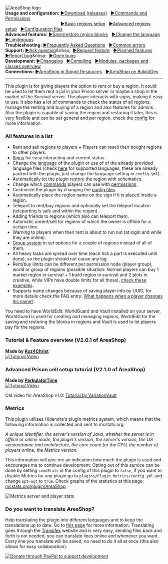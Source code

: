 ![AreaShop logo](https://cloud.githubusercontent.com/assets/6951068/9471294/f016d8ee-4b4f-11e5-9bda-d61b1c423ebb.png)<br/>
**Usage and configuration:**
[►Download (releases)](https://github.com/NLthijs48/AreaShop/releases)&nbsp;&nbsp;
[►Commands and Permissions](https://github.com/NLthijs48/AreaShop/wiki/Commands-and-Permissions)
<br/>&nbsp;&nbsp;&nbsp;&nbsp;&nbsp;&nbsp;&nbsp;&nbsp;&nbsp;&nbsp;&nbsp;&nbsp;&nbsp;&nbsp;&nbsp;&nbsp;&nbsp;&nbsp;&nbsp;&nbsp;&nbsp;&nbsp;&nbsp;&nbsp;&nbsp;&nbsp;&nbsp;&nbsp;&nbsp;&nbsp;&nbsp;&nbsp;&nbsp;&nbsp;&nbsp;&nbsp;&nbsp;&nbsp;&nbsp;&nbsp;&nbsp;&nbsp;&nbsp;&nbsp;
[►Basic regions setup](https://github.com/NLthijs48/AreaShop/wiki/Basic-regions-setup)&nbsp;&nbsp;
[►Advanced regions setup](https://github.com/NLthijs48/AreaShop/wiki/Advanced-regions-setup)&nbsp;&nbsp;
[►Configuration files](https://github.com/NLthijs48/AreaShop/wiki/The-config-system)<br/>
**Advanced features:**
[►Save/restore region blocks](https://github.com/NLthijs48/AreaShop/wiki/Region-blocks-save-restore)&nbsp;&nbsp;
[►Change the language](https://github.com/NLthijs48/AreaShop/wiki/Language-support)&nbsp;&nbsp;
[►Limitgroups](https://github.com/NLthijs48/AreaShop/wiki/Limitgroups-information-and-examples)<br/>
**Troubleshooting:**
[►Frequently Asked Questions](https://github.com/NLthijs48/AreaShop/wiki/Frequently-Asked-Questions)&nbsp;&nbsp;
[►Common errors](https://github.com/NLthijs48/AreaShop/wiki/Common-errors)<br/>
**Support:**
[►Ask question](https://github.com/NLthijs48/AreaShop/issues/new?body=Indicate%20the%20steps%20you%20did%20while%20encountering%20the%20problem,%20the%20expected%20outcome,%20and%20the%20actual%20outcome.%20Provide%20links%20to%20your%20config.yml,%20default.yml%20and%20groups.yml%20files%20(use%20pastebin.com%20or%20similar).%20Also%20provide%20a%20full%20startup%20log%20of%20your%20server%20(this%20indicates%20the%20plugin%20versions%20used).&labels=Support)&nbsp;&nbsp;
[►Request feature](https://github.com/NLthijs48/AreaShop/issues/new?body=Describe%20the%20feature%20with%20as%20much%20detail%20as%20possible:%20command,%20permissions,%20messages%20in%20chat,%20etc.%20Also%20indicate%20for%20which%20situations%20you%20would%20use%20it%20and%20why%20it%20should%20be%20added.&labels=Feature)&nbsp;&nbsp;
[►Planned features](https://github.com/NLthijs48/AreaShop/labels/Feature)&nbsp;&nbsp;
[►Report bug](https://github.com/NLthijs48/AreaShop/issues/new?body=Indicate%20the%20steps%20you%20did%20while%20encountering%20the%20problem,%20the%20expected%20outcome,%20and%20the%20actual%20outcome.%20Provide%20links%20to%20your%20config.yml,%20default.yml%20and%20groups.yml%20files%20(use%20pastebin.com%20or%20similar).%20Also%20provide%20a%20full%20startup%20log%20of%20your%20server%20(this%20indicates%20the%20plugin%20versions%20used).&labels=Bug)&nbsp;&nbsp;
[►Open bugs](https://github.com/NLthijs48/AreaShop/labels/Bug)<br/>
**Development:**
[►Changelog](https://github.com/NLthijs48/AreaShop/wiki/Changelog)&nbsp;&nbsp;
[►Compiling](https://github.com/NLthijs48/AreaShop/wiki/Compiling-AreaShop)&nbsp;&nbsp;
[►Modules, packages and classes overview](https://github.com/NLthijs48/AreaShop/wiki/Modules,-packages-and-classes-overview)<br/>
**Connections:**
[►AreaShop in Spigot Resources](http://www.spigotmc.org/resources/areashop.2991/)&nbsp;&nbsp;
[►AreaShop on BukkitDev](http://dev.bukkit.org/bukkit-plugins/regionbuyandrent/)

***

This plugin is for giving players the option to rent or buy a region. It could be used to let them rent a jail in your Prison server or maybe a shop in the market of the Survival server. The player interacts with signs, making it easy to use. It also has a lot of commands to check the status of all regions, manage the renting and buying of a region and also features for admins. Also the plugin is capable of saving the region and restoring it later, this is very flexible and can be set general and per region, check the [config](https://github.com/NLthijs48/AreaShop/wiki/The-config-system) for more information.

### All features in a list
* Rent and sell regions to players + Players can resell their bought regions to other players.
* [Signs](https://github.com/NLthijs48/AreaShop/wiki/Basic-regions-setup) for easy interacting and current status.
* Change the [language](https://github.com/NLthijs48/AreaShop/wiki/Language-support) of the plugin or use of of the already provided language files (check [here](https://github.com/NLthijs48/AreaShop/tree/master/AreaShop/src/main/resources/lang) for supported languages, these are already packed with the plugin, just change the language setting in `config.yml`).
* Automatically let the plugin [restore](https://github.com/NLthijs48/AreaShop/wiki/Region-blocks-save-restore) the region with schematics.
* Change which [commands](https://github.com/NLthijs48/AreaShop/wiki/Commands-and-Permissions) players can use with [permissions](https://github.com/NLthijs48/AreaShop/wiki/Commands-and-Permissions).
* Customize the plugin by changing the [config files](https://github.com/NLthijs48/AreaShop/wiki/The-config-system).
* Automatically place the region name on the sign if it is placed inside a region.
* Teleport to rent/buy regions and optionally set the teleport location (teleporting is safe and within the region).
* Adding friends to regions (which also can teleport then).
* Automatic unrent/sell for regions of which the owner is offline for a certain time.
* Warning to players when their rent is about to run out (at login and while they are online).
* [Group system](https://github.com/NLthijs48/AreaShop/wiki/The-config-system) to set options for a couple of regions instead of all of them.
* All heavy tasks are spread over time (each tick a part is executed until done), so the plugin should not cause any lag.
* Rent/buy limits can be different per permission node (player group), world or group of regions (possible situation: Normal players can buy 1 market region in survival + 1 build region in survival and 2 plots in creative, while VIPs have double limits for all those), [check these examples](https://github.com/NLthijs48/AreaShop/wiki/Limitgroups-information-and-examples).
* Supports name changes because of saving player info by UUID, for more details check the FAQ entry: [What happens when a player changes his name?](https://github.com/NLthijs48/AreaShop/wiki/Frequently-Asked-Questions#what-happens-when-a-player-changes-his-name).

You need to have WorldEdit, WorldGuard and Vault installed on your server, WorldGuard is used for creating and managing regions, WorldEdit for the saving and restoring the blocks in regions and Vault is used to let players pay for the regions.

### Tutorial & Feature overview (V2.0.1 of AreaShop)
**Made by [Koz4Christ](https://www.youtube.com/user/koz4christ)**<br/>
[![Tutorial Video](https://cloud.githubusercontent.com/assets/6951068/9532789/152c33f8-4d0e-11e5-8d1c-9e80c19ceab8.png)](https://www.youtube.com/watch?v=328WrStVkzs)

### Advanced Prison cell setup tutorial (V2.1.0 of AreaShop)
**Made by [PerkulatorTime](https://www.youtube.com/user/PerkulatorTime)**<br/>
[![Tutorial Video](https://cloud.githubusercontent.com/assets/6951068/9532788/147526cc-4d0e-11e5-9672-1274faae280a.png)](https://www.youtube.com/watch?v=OQOsOG-EdNc)

Old video for AreaShop v1.0: [Tutorial by VariationVault](https://www.youtube.com/watch?v=k2HMCxCCOYo)

### Metrics
This plugin utilizes Hidendra's plugin metrics system, which means that the following information is collected and sent to mcstats.org:

*A unique identifier, the server's version of Java, whether the server is in offline or online mode, the plugin's version, the server's version, the OS version/name and architecture, the core count for the CPU, the number of players online, the Metrics version.*

This information will give me an indication how much the plugin is used and encourages me to continue development. Opting out of this service can be done by setting `sendStats` in the config of this plugin to `false`, if you want to disable Metrics for any plugin go to `plugins/Plugin Metrics/config.yml` and change `opt-out` to `true`. Check graphs of the statistics at this page: [mcstats.org/plugin/AreaShop](http://mcstats.org/plugin/AreaShop)

![Metrics server and player stats](http://i.mcstats.org/AreaShop/Global+Statistics.borderless.png)

### Do you want to translate AreaShop?
Help translating the plugin into different languages and to keep the translations up to date. Go to [this page](https://github.com/NLthijs48/AreaShop/wiki/Language-support#translating-on-transifex) for more information. Translating goes through the [Transifex](https://www.transifex.com/projects/p/areashop/) website and is very easy, sending files back and forth is not needed, you can translate lines online and whenever you want. Every line you translate will be saved, no need to do it all at once (this also allows for easy collaboration).

[![Donate through PayPal to support development](https://www.paypal.com/en_US/i/btn/btn_donate_LG.gif)](https://www.paypal.com/cgi-bin/webscr?return=http%3A%2F%2Fdev.bukkit.org%2Fbukkit-plugins%2Fregionbuyandrent%2F&cn=Add+special+instructions+to+the+addon+author%28s%29&business=nlthijs48%40gmail.com&bn=PP-DonationsBF%3Abtn_donateCC_LG.gif%3ANonHosted&cancel_return=http%3A%2F%2Fdev.bukkit.org%2Fbukkit-plugins%2Fregionbuyandrent%2F&lc=US&item_name=AreaShop+%28from+Bukkit.org%29&cmd=_donations&rm=1&no_shipping=1&currency_code=USD)
